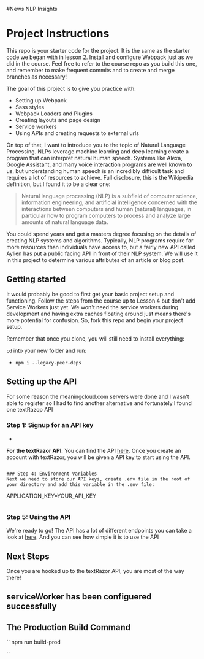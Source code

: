 #News NLP Insights
# Project Instructions

This repo is your starter code for the project. It is the same as the starter code we began with in lesson 2. Install and configure Webpack just as we did in the course. Feel free to refer to the course repo as you build this one, and remember to make frequent commits and to create and merge branches as necessary!

The goal of this project is to give you practice with:
- Setting up Webpack
- Sass styles
- Webpack Loaders and Plugins
- Creating layouts and page design
- Service workers
- Using APIs and creating requests to external urls

On top of that, I want to introduce you to the topic of Natural Language Processing. NLPs leverage machine learning and deep learning create a program that can interpret natural human speech. Systems like Alexa, Google Assistant, and many voice interaction programs are well known to us, but understanding human speech is an incredibly difficult task and requires a lot of resources to achieve. Full disclosure, this is the Wikipedia definition, but I found it to be a clear one:

> Natural language processing (NLP) is a subfield of computer science, information engineering, and artificial intelligence
concerned with the interactions between computers and human (natural) languages, in particular how to program computers to
process and analyze large amounts of natural language data.

You could spend years and get a masters degree focusing on the details of creating NLP systems and algorithms. Typically, NLP programs require far more resources than individuals have access to, but a fairly new API called Aylien has put a public facing API in front of their NLP system. We will use it in this project to determine various attributes of an article or blog post.

## Getting started

It would probably be good to first get your basic project setup and functioning. Follow the steps from the course up to Lesson 4 but don't add Service Workers just yet. We won't need the service workers during development and having extra caches floating around just means there's more potential for confusion. So, fork this repo and begin your project setup.

Remember that once you clone, you will still need to install everything:

`cd` into your new folder and run:
- `npm i --legacy-peer-deps`

## Setting up the API

For some reason the meaningcloud.com servers were done and I wasn't able to register  so I had to find another alternative and fortunately I found one textRazop API



### Step 1: Signup for an API key

*

**For the textRazor API**: You can find the API [here](https://www.textrazor.com/docs/rest). Once you create an account with textRazor, you will be given a API key to start using the API. 


```

### Step 4: Environment Variables
Next we need to store our API keys, create .env file in the root of your directory and add this variable in the .env file:
```
APPLICATION_KEY=YOUR_API_KEY
```

```

### Step 5: Using the API

We're ready to go! The API has a lot of different endpoints you can take a look at [here](https://www.textrazor.com/docs/rest#introduction). And you can see how simple it is to use the API

## Next Steps

Once you are hooked up to the textRazor API, you are most of the way there!

## serviceWorker has been configuered successfully


## The Production Build Command
``
npm run build-prod

``


